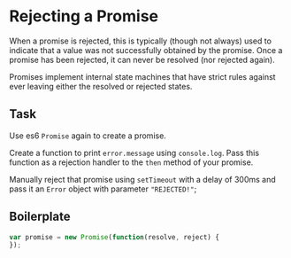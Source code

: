 # Rejecting a Promise

When a promise is rejected, this is typically (though not always) used to
indicate that a value was not successfully obtained by the promise.  Once
a promise has been rejected, it can never be resolved (nor rejected again).

Promises implement internal state machines that have strict rules against
ever leaving either the resolved or rejected states.

## Task

Use es6 `Promise` again to create a promise.

Create a function to print `error.message` using `console.log`.  Pass this
function as a rejection handler to the `then` method of your promise.

Manually reject that promise using `setTimeout` with a delay of 300ms and pass
it an `Error` object with parameter `"REJECTED!"`;

## Boilerplate

```js
var promise = new Promise(function(resolve, reject) {
});

```

